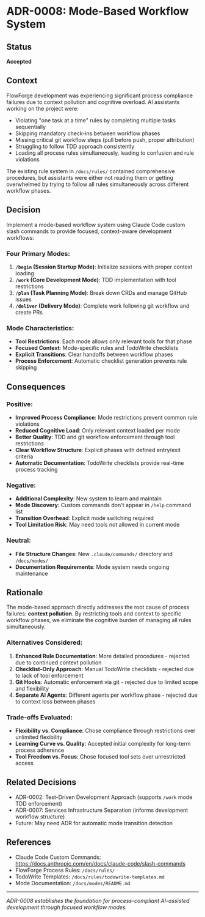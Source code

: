 # ADR-0008: Mode-Based Workflow System

## Status
**Accepted**

## Context
FlowForge development was experiencing significant process compliance failures due to context pollution and cognitive overload. AI assistants working on the project were:

- Violating "one task at a time" rules by completing multiple tasks sequentially
- Skipping mandatory check-ins between workflow phases
- Missing critical git workflow steps (pull before push, proper attribution)
- Struggling to follow TDD approach consistently
- Loading all process rules simultaneously, leading to confusion and rule violations

The existing rule system in `/docs/rules/` contained comprehensive procedures, but assistants were either not reading them or getting overwhelmed by trying to follow all rules simultaneously across different workflow phases.

## Decision
Implement a mode-based workflow system using Claude Code custom slash commands to provide focused, context-aware development workflows:

### Four Primary Modes:
1. **`/begin` (Session Startup Mode)**: Initialize sessions with proper context loading
2. **`/work` (Core Development Mode)**: TDD implementation with tool restrictions
3. **`/plan` (Task Planning Mode)**: Break down CRDs and manage GitHub issues
4. **`/deliver` (Delivery Mode)**: Complete work following git workflow and create PRs

### Mode Characteristics:
- **Tool Restrictions**: Each mode allows only relevant tools for that phase
- **Focused Context**: Mode-specific rules and TodoWrite checklists
- **Explicit Transitions**: Clear handoffs between workflow phases
- **Process Enforcement**: Automatic checklist generation prevents rule skipping

## Consequences

### Positive:
- **Improved Process Compliance**: Mode restrictions prevent common rule violations
- **Reduced Cognitive Load**: Only relevant context loaded per mode
- **Better Quality**: TDD and git workflow enforcement through tool restrictions
- **Clear Workflow Structure**: Explicit phases with defined entry/exit criteria
- **Automatic Documentation**: TodoWrite checklists provide real-time process tracking

### Negative:
- **Additional Complexity**: New system to learn and maintain
- **Mode Discovery**: Custom commands don't appear in `/help` command list
- **Transition Overhead**: Explicit mode switching required
- **Tool Limitation Risk**: May need tools not allowed in current mode

### Neutral:
- **File Structure Changes**: New `.claude/commands/` directory and `/docs/modes/`
- **Documentation Requirements**: Mode system needs ongoing maintenance

## Rationale
The mode-based approach directly addresses the root cause of process failures: **context pollution**. By restricting tools and context to specific workflow phases, we eliminate the cognitive burden of managing all rules simultaneously.

### Alternatives Considered:
1. **Enhanced Rule Documentation**: More detailed procedures - rejected due to continued context pollution
2. **Checklist-Only Approach**: Manual TodoWrite checklists - rejected due to lack of tool enforcement
3. **Git Hooks**: Automatic enforcement via git - rejected due to limited scope and flexibility
4. **Separate AI Agents**: Different agents per workflow phase - rejected due to context loss between phases

### Trade-offs Evaluated:
- **Flexibility vs. Compliance**: Chose compliance through restrictions over unlimited flexibility
- **Learning Curve vs. Quality**: Accepted initial complexity for long-term process adherence
- **Tool Freedom vs. Focus**: Chose focused tool sets over unrestricted access

## Related Decisions
- ADR-0002: Test-Driven Development Approach (supports `/work` mode TDD enforcement)
- ADR-0007: Services Infrastructure Separation (informs development workflow structure)
- Future: May need ADR for automatic mode transition detection

## References
- Claude Code Custom Commands: https://docs.anthropic.com/en/docs/claude-code/slash-commands
- FlowForge Process Rules: `/docs/rules/`
- TodoWrite Templates: `/docs/rules/todowrite-templates.md`
- Mode Documentation: `/docs/modes/README.md`

---
*ADR-0008 establishes the foundation for process-compliant AI-assisted development through focused workflow modes.*